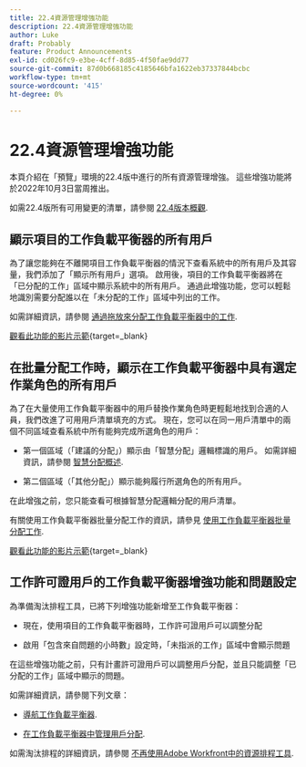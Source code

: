 ```yaml
---
title: 22.4資源管理增強功能
description: 22.4資源管理增強功能
author: Luke
draft: Probably
feature: Product Announcements
exl-id: cd026fc9-e3be-4cff-8d85-4f50fae9dd77
source-git-commit: 87d0b668185c4185646bfa1622eb37337844bcbc
workflow-type: tm+mt
source-wordcount: '415'
ht-degree: 0%

---
```


# 22.4資源管理增強功能

本頁介紹在「預覽」環境的22.4版中進行的所有資源管理增強。 這些增強功能將於2022年10月3日當周推出。

如需22.4版所有可用變更的清單，請參閱 [22.4版本概觀](/help/quicksilver/product-announcements/product-releases/22.4-release-activity/22-4-release-overview.md).

## 顯示項目的工作負載平衡器的所有用戶

為了讓您能夠在不離開項目工作負載平衡器的情況下查看系統中的所有用戶及其容量，我們添加了「顯示所有用戶」選項。 啟用後，項目的工作負載平衡器將在「已分配的工作」區域中顯示系統中的所有用戶。 通過此增強功能，您可以輕鬆地識別需要分配誰以在「未分配的工作」區域中列出的工作。

如需詳細資訊，請參閱 [通過拖放來分配工作負載平衡器中的工作](/help/quicksilver/resource-mgmt/workload-balancer/assign-work-in-workload-balancer-by-drag-and-drop.md).

[觀看此功能的影片示範](https://video.tv.adobe.com/v/3412873/){target=_blank}

## 在批量分配工作時，顯示在工作負載平衡器中具有選定作業角色的所有用戶

為了在大量使用工作負載平衡器中的用戶替換作業角色時更輕鬆地找到合適的人員，我們改進了可用用戶清單填充的方式。 現在，您可以在同一用戶清單中的兩個不同區域查看系統中所有能夠完成所選角色的用戶：

* 第一個區域（「建議的分配」）顯示由「智慧分配」邏輯標識的用戶。 如需詳細資訊，請參閱 [智慧分配概述](/help/quicksilver/manage-work/tasks/assign-tasks/smart-assignments.md).

* 第二個區域（「其他分配」）顯示能夠履行所選角色的所有用戶。

在此增強之前，您只能查看可根據智慧分配邏輯分配的用戶清單。

有關使用工作負載平衡器批量分配工作的資訊，請參見 [使用工作負載平衡器批量分配工作](/help/quicksilver/resource-mgmt/workload-balancer/assign-work-in-workload-balancer-in-bulk.md).

[觀看此功能的影片示範](https://video.tv.adobe.com/v/3412874/){target=_blank}

## 工作許可證用戶的工作負載平衡器增強功能和問題設定

為準備淘汰排程工具，已將下列增強功能新增至工作負載平衡器：

* 現在，使用項目的工作負載平衡器時，工作許可證用戶可以調整分配

* 啟用「包含來自問題的小時數」設定時，「未指派的工作」區域中會顯示問題

在這些增強功能之前，只有計畫許可證用戶可以調整用戶分配，並且只能調整「已分配的工作」區域中顯示的問題。

如需詳細資訊，請參閱下列文章：

* [導航工作負載平衡器](/help/quicksilver/resource-mgmt/workload-balancer/navigate-the-workload-balancer.md).

* [在工作負載平衡器中管理用戶分配](/help/quicksilver/resource-mgmt/workload-balancer/manage-user-allocations-workload-balancer.md).

如需淘汰排程的詳細資訊，請參閱 [不再使用Adobe Workfront中的資源排程工具](/help/quicksilver/resource-mgmt/resource-mgmt-overview/deprecate-resource-scheduling.md).
